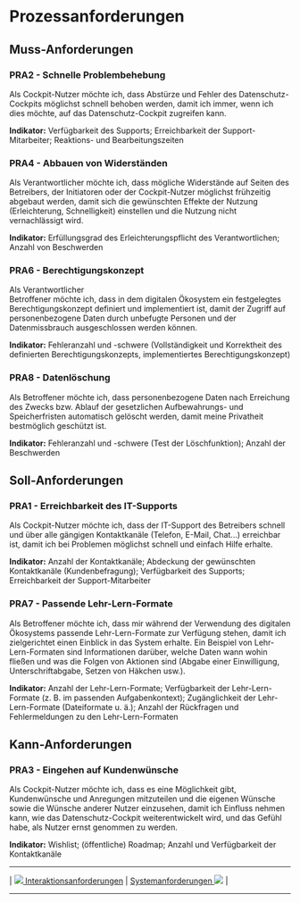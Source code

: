 # Prozessanforderungen

## Muss-Anforderungen


### PRA2 - Schnelle Problembehebung

Als Cockpit-Nutzer möchte ich, dass Abstürze und Fehler des Datenschutz-Cockpits möglichst schnell behoben werden, damit ich immer, wenn ich dies möchte, auf das Datenschutz-Cockpit zugreifen kann.

**Indikator:** Verfügbarkeit des Supports; Erreichbarkeit der Support-Mitarbeiter; Reaktions- und Bearbeitungszeiten

### PRA4 - Abbauen von Widerständen

Als Verantwortlicher möchte ich, dass mögliche Widerstände auf Seiten des Betreibers, der Initiatoren oder der Cockpit-Nutzer möglichst frühzeitig abgebaut werden, damit sich die gewünschten Effekte der Nutzung (Erleichterung, Schnelligkeit) einstellen und die Nutzung nicht vernachlässigt wird.

**Indikator:** Erfüllungsgrad des Erleichterungspflicht des Verantwortlichen; Anzahl von Beschwerden

### PRA6 - Berechtigungskonzept

Als Verantwortlicher  
Betroffener möchte ich, dass in dem digitalen Ökosystem ein festgelegtes Berechtigungskonzept definiert und implementiert ist, damit der Zugriff auf personenbezogene Daten durch unbefugte Personen und der Datenmissbrauch ausgeschlossen werden können.

**Indikator:** Fehleranzahl und -schwere (Vollständigkeit und Korrektheit des definierten Berechtigungskonzepts, implementiertes Berechtigungskonzept)

### PRA8 - Datenlöschung

Als Betroffener möchte ich, dass personenbezogene Daten nach Erreichung des Zwecks bzw. Ablauf der gesetzlichen Aufbewahrungs- und Speicherfristen automatisch gelöscht werden, damit meine Privatheit bestmöglich geschützt ist.

**Indikator:** Fehleranzahl und -schwere (Test der Löschfunktion); Anzahl der Beschwerden


## Soll-Anforderungen


### PRA1 - Erreichbarkeit des IT-Supports

Als Cockpit-Nutzer möchte ich, dass der IT-Support des Betreibers schnell und über alle gängigen Kontaktkanäle (Telefon, E-Mail, Chat...) erreichbar ist, damit ich bei Problemen möglichst schnell und einfach Hilfe erhalte.

**Indikator:** Anzahl der Kontaktkanäle; Abdeckung der gewünschten Kontaktkanäle (Kundenbefragung); Verfügbarkeit des Supports; Erreichbarkeit der Support-Mitarbeiter

### PRA7 - Passende Lehr-Lern-Formate

Als Betroffener möchte ich, dass mir während der Verwendung des digitalen Ökosystems passende Lehr-Lern-Formate zur Verfügung stehen, damit ich zielgerichtet einen Einblick in das System erhalte. Ein Beispiel von Lehr-Lern-Formaten sind Informationen darüber, welche Daten wann wohin fließen und was die Folgen von Aktionen sind (Abgabe einer Einwilligung, Unterschriftabgabe, Setzen von Häkchen usw.).

**Indikator:** Anzahl der Lehr-Lern-Formate; Verfügbarkeit der Lehr-Lern-Formate (z. B. im passenden Aufgabenkontext); Zugänglichkeit der Lehr-Lern-Formate (Dateiformate u. ä.); Anzahl der Rückfragen und Fehlermeldungen zu den Lehr-Lern-Formaten

## Kann-Anforderungen

### PRA3 - Eingehen auf Kundenwünsche

Als Cockpit-Nutzer möchte ich, dass es eine Möglichkeit gibt, Kundenwünsche und Anregungen mitzuteilen und die eigenen Wünsche sowie die Wünsche anderer Nutzer einzusehen, damit ich Einfluss nehmen kann, wie das Datenschutz-Cockpit weiterentwickelt wird, und das Gefühl habe, als Nutzer ernst genommen zu werden.

**Indikator:** Wishlist; (öffentliche) Roadmap; Anzahl und Verfügbarkeit der Kontaktkanäle


****

| [![](/Daccord/assets/images/backward-solid.svg) Interaktionsanforderungen](<Interaktionsanforderungen>) | [Systemanforderungen ![](/Daccord/assets/images/forward-solid.svg)](<Systemanforderungen>) |

****
